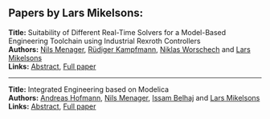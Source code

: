 <h2>Papers by Lars Mikelsons:</h2>
<p>
<b>Title:</b> Suitability of Different Real-Time Solvers for a Model-Based Engineering Toolchain using Industrial Rexroth Controllers<br />
<b>Authors:</b> <a href="../authors/author_193.html">Nils Menager</a>, <a href="../authors/author_153.html">Rüdiger Kampfmann</a>, <a href="../authors/author_335.html">Niklas Worschech</a> and <a href="../authors/author_198.html">Lars Mikelsons</a><br />
<b>Links:</b> <a href="../abstracts/abstract_96.pdf">Abstract</a>, <a href="../submissions/ecp15118883_MenagerKampfmannWorschechMikelsons.pdf">Full paper</a>
</p>
<hr />
<p>
<b>Title:</b> Integrated Engineering based on Modelica<br />
<b>Authors:</b> <a href="../authors/author_139.html">Andreas Hofmann</a>, <a href="../authors/author_193.html">Nils Menager</a>, <a href="../authors/author_22.html">Issam Belhaj</a> and <a href="../authors/author_198.html">Lars Mikelsons</a><br />
<b>Links:</b> <a href="../abstracts/abstract_97.pdf">Abstract</a>, <a href="../submissions/ecp15118893_HofmannMenagerBelhajMikelsons.pdf">Full paper</a>
</p>